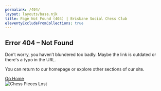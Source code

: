 ```yaml
---
permalink: /404/
layout: layouts/base.njk
title: Page Not Found (404) | Brisbane Social Chess Club
eleventyExcludeFromCollections: true
---
```


<section class="px-4 max-w-3xl mx-auto flex flex-col items-center gap-6">
  <!-- Heading -->
  <h2 class="text-center text-2xl md:text-3xl font-bold text-[#b7b4ed] uppercase mb-2">
    Error 404 – Not Found
  </h2>
  <!-- Description -->
  <p class="text-center text-white text-base md:text-lg mb-8">
    Don’t worry, you haven’t blundered too badly. Maybe the link is outdated or there's a typo in the URL.
  </p>
  <p class="text-center text-white text-base md:text-lg mb-8">
    You can return to our homepage or explore other sections of our site.
  </p>
  <!-- Button -->
  <div class="flex flex-col gap-3 mt-4 w-full max-w-xs">
    <a href="{{ '/' | url }}" class="w-full text-center py-3 px-6 bg-indigo-900 hover:bg-indigo-500 text-black font-bold rounded-full shadow-md hover:shadow-lg transition transform">
      Go Home
    </a>
  </div>
  <!-- Image -->
  <img src="{{ '/assets/locations.jpg' | url }}" alt="Chess Pieces Lost" class="mt-6 rounded-lg w-full max-w-md object-cover" />
</section>
